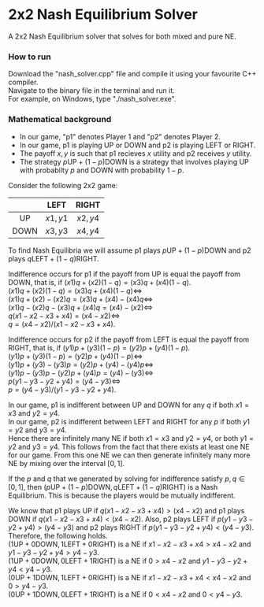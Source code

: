 # 2x2 Nash Equilibrium Solver
A 2x2 Nash Equilibrium solver that solves for both mixed and pure NE.

### How to run
Download the "nash_solver.cpp" file and compile it using your favourite C++ compiler.\
Navigate to the binary file in the terminal and run it.\
For example, on Windows, type "./nash_solver.exe".

### Mathematical background

- In our game, "p1" denotes Player 1 and "p2" denotes Player 2.
- In our game, p1 is playing UP or DOWN and p2 is playing LEFT or RIGHT.
- The payoff $x,y$ is such that p1 recieves $x$ utility and p2 receives $y$ utility.
- The strategy $p\text{UP} + (1-p)\text{DOWN}$ is a strategy that involves playing UP with probabilty $p$ and DOWN with probability $1-p$.
 
Consider the following 2x2 game:

|       | LEFT    | RIGHT   |
| :---: | :---:   | :---:   |
| UP    | $x1,y1$ | $x2,y4$ |
| DOWN  | $x3,y3$ | $x4,y4$ |

To find Nash Equilibria we will assume p1 plays $p\text{UP} + (1-p)\text{DOWN}$ and p2 plays $q\text{LEFT} + (1-q)\text{RIGHT}$.

Indifference occurs for p1 if the payoff from UP is equal the payoff from DOWN, that is, if $(x1)q + (x2)(1-q) = (x3)q + (x4)(1-q).$\
$(x1)q + (x2)(1-q) = (x3)q + (x4)(1-q) \iff$ \
$(x1)q + (x2) - (x2)q = (x3)q + (x4) - (x4)q \iff$ \
$(x1)q - (x2)q - (x3)q + (x4)q = (x4) - (x2) \iff$ \
$q(x1 - x2 - x3 + x4) = (x4 - x2) \iff$ \
$q = (x4 - x2) / (x1 - x2 - x3 + x4).$

Indifference occurs for p2 if the payoff from LEFT is equal the payoff from RIGHT, that is, if $(y1)p + (y3)(1-p) = (y2)p + (y4)(1-p).$\
$(y1)p + (y3)(1-p) = (y2)p + (y4)(1-p) \iff$ \
$(y1)p + (y3) - (y3)p = (y2)p + (y4) - (y4)p \iff$ \
$(y1)p - (y3)p - (y2)p + (y4)p = (y4) - (y3) \iff$ \
$p(y1 - y3 - y2 + y4) = (y4 - y3) \iff$ \
$p = (y4 - y3)  / (y1 - y3 - y2 + y4).$

In our game, p1 is indifferent between UP and DOWN for any $q$ if both $x1 = x3$ and $y2 = y4$.\
In our game, p2 is indifferent between LEFT and RIGHT for any $p$ if both $y1 = y2$ and $y3 = y4$.\
Hence there are infinitely many NE if both $x1 = x3$ and $y2 = y4$, or both $y1 = y2$ and $y3 = y4$. This follows from the fact that there exists at least one NE for our game. From this one NE we can then generate infinitely many more NE by mixing over the interval $[0,1]$.

If the $p$ and $q$ that we generated by solving for indifference satisfy $p, q \in [0,1]$, then $(p\text{UP} + (1-p)\text{DOWN}, q\text{LEFT} + (1-q)\text{RIGHT})$ is a Nash Equilibrium. This is because the players would be mutually indifferent.

We know that p1 plays UP if $q(x1 - x2 - x3 + x4) > (x4 - x2)$ and p1 plays DOWN if $q(x1 - x2 - x3 + x4) < (x4 - x2)$. Also, p2 plays LEFT if $p(y1 - y3 - y2 + y4) > (y4 - y3)$ and p2 plays RIGHT if $p(y1 - y3 - y2 + y4) < (y4 - y3)$. Therefore, the following holds.\
$(1\text{UP} + 0\text{DOWN}, 1\text{LEFT} + 0\text{RIGHT})$ is a NE if $x1 - x2 - x3 + x4 > x4 - x2$ and $y1 - y3 - y2 + y4 > y4 - y3$.\
$(1\text{UP} + 0\text{DOWN}, 0\text{LEFT} + 1\text{RIGHT})$ is a NE if $0 > x4 - x2$ and $y1 - y3 - y2 + y4 < y4 - y3$.\
$(0\text{UP} + 1\text{DOWN}, 1\text{LEFT} + 0\text{RIGHT})$ is a NE if $x1 - x2 - x3 + x4 < x4 - x2$ and $0 > y4 - y3$.\
$(0\text{UP} + 1\text{DOWN}, 0\text{LEFT} + 1\text{RIGHT})$ is a NE if $0 < x4 - x2$ and $0 < y4 - y3$.
